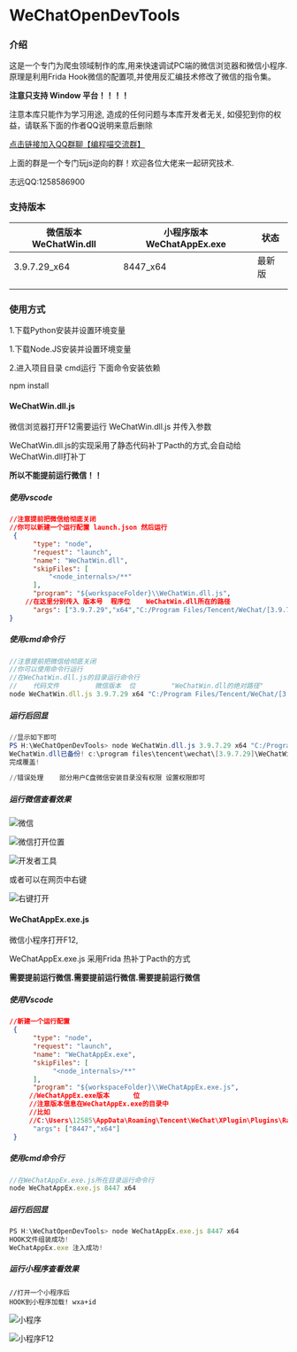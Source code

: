 # WeChatOpenDevTools

### 介绍

这是一个专门为爬虫领域制作的库,用来快速调试PC端的微信浏览器和微信小程序.原理是利用Frida Hook微信的配置项,并使用反汇编技术修改了微信的指令集。

**注意只支持 Window 平台！！！！**

注意本库只能作为学习用途, 造成的任何问题与本库开发者无关, 如侵犯到你的权益，请联系下面的作者QQ说明来意后删除

[点击链接加入QQ群聊【编程喵交流群】](http://qm.qq.com/cgi-bin/qm/qr?_wv=1027&k=6egP5tm2rrUCPOJj0j52PCyL5MM6YuYP&authKey=89mtVgStEuC85eDLVx6bRFhlTiqgjd6NmYIaICLYDGkfLExrLxHafFBoWakKfn4N&noverify=0&group_code=850969908)                             

上面的群是一个专门玩js逆向的群！欢迎各位大佬来一起研究技术.



志远QQ:1258586900

### 支持版本

| 微信版本 WeChatWin.dll | 小程序版本  WeChatAppEx.exe | 状态   |
| ---------------------- | --------------------------- | ------ |
| 3.9.7.29_x64           | 8447_x64                    | 最新版 |
|                        |                             |        |
|                        |                             |        |



### 使用方式

1.下载Python安装并设置环境变量

1.下载Node.JS安装并设置环境变量

2.进入项目目录 cmd运行 下面命令安装依赖

npm install



####  WeChatWin.dll.js 

微信浏览器打开F12需要运行 WeChatWin.dll.js  并传入参数

WeChatWin.dll.js的实现采用了静态代码补丁Pacth的方式,会自动给WeChatWin.dll打补丁

**所以不能提前运行微信！！** 

##### 使用vscode

```json
//注意提前把微信给彻底关闭 
//你可以新建一个运行配置 launch.json 然后运行
 {
      "type": "node",
      "request": "launch",
      "name": "WeChatWin.dll",
      "skipFiles": [
          "<node_internals>/**"
      ],
      "program": "${workspaceFolder}\\WeChatWin.dll.js",
    //在这里分别传入 版本号  程序位    WeChatWin.dll所在的路径
      "args": ["3.9.7.29","x64","C:/Program Files/Tencent/WeChat/[3.9.7.29]"]
}
```

##### 使用cmd命令行

```js
//注意提前把微信给彻底关闭 
//你可以使用命令行运行
//在WeChatWin.dll.js的目录运行命令行
//    代码文件         微信版本  位         "WeChatWin.dll的绝对路径"
node WeChatWin.dll.js 3.9.7.29 x64 "C:/Program Files/Tencent/WeChat/[3.9.7.29]"
```

##### 运行后回显

```powershell
//显示如下即可
PS H:\WeChatOpenDevTools> node WeChatWin.dll.js 3.9.7.29 x64 "C:/Program Files/Tencent/WeChat/[3.9.7.29]"
WeChatWin.dll已备份! c:\program files\tencent\wechat\[3.9.7.29]\WeChatWin_old.dll
完成覆盖!

//错误处理    部分用户C盘微信安装目录没有权限 设置权限即可
```

##### 运行微信查看效果

![微信](./doc/png/wx01.png)

![微信打开位置](./doc/png/wx02.png)

![开发者工具](./doc/png/wx03.png)

或者可以在网页中右键

![右键打开](./doc/png/wx04.png)

#### WeChatAppEx.exe.js 

微信小程序打开F12,

WeChatAppEx.exe.js 采用Frida 热补丁Pacth的方式

**需要提前运行微信.需要提前运行微信.需要提前运行微信**

##### 使用Vscode

```json
//新建一个运行配置
 {
      "type": "node",
      "request": "launch",
      "name": "WeChatAppEx.exe",
      "skipFiles": [
           "<node_internals>/**"
      ],
      "program": "${workspaceFolder}\\WeChatAppEx.exe.js",
     //WeChatAppEx.exe版本      位
     //注意版本信息在WeChatAppEx.exe的目录中
     //比如                                                                     版本
     //C:\Users\12585\AppData\Roaming\Tencent\WeChat\XPlugin\Plugins\RadiumWMPF\8447\extracted\runtime
      "args": ["8447","x64"]
 }
```

##### 使用cmd命令行

```js
//在WeChatAppEx.exe.js所在目录运行命令行
node WeChatAppEx.exe.js 8447 x64
```

##### 运行后回显

```js
PS H:\WeChatOpenDevTools> node WeChatAppEx.exe.js 8447 x64
HOOK文件组装成功!
WeChatAppEx.exe 注入成功!

```

##### 运行小程序查看效果

```
//打开一个小程序后
HOOK到小程序加载! wxa+id
```

![小程序](./doc/png/wx05.png)

![小程序F12](./doc/png/wx05.png)

##### 